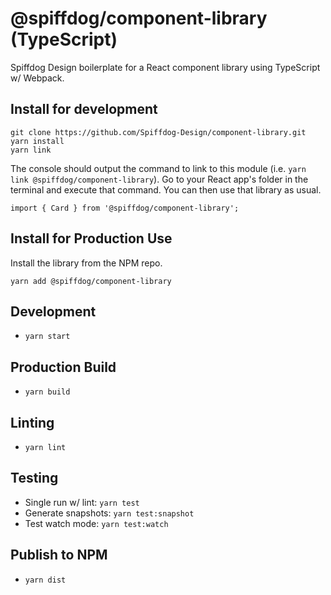 # @spiffdog/component-library (TypeScript)
Spiffdog Design boilerplate for a React component library using TypeScript w/ Webpack.

## Install for development
```
git clone https://github.com/Spiffdog-Design/component-library.git
yarn install
yarn link
```
The console should output the command to link to this module (i.e. `yarn link @spiffdog/component-library`).  Go to your React app's folder in the terminal and execute that command.  You can then use that library as usual.
```
import { Card } from '@spiffdog/component-library';
```

## Install for Production Use
Install the library from the NPM repo.
```
yarn add @spiffdog/component-library
```

## Development
* `yarn start`

## Production Build
* `yarn build`

## Linting
* `yarn lint`

## Testing
* Single run w/ lint: `yarn test`
* Generate snapshots: `yarn test:snapshot`
* Test watch mode: `yarn test:watch`

## Publish to NPM
* `yarn dist`
